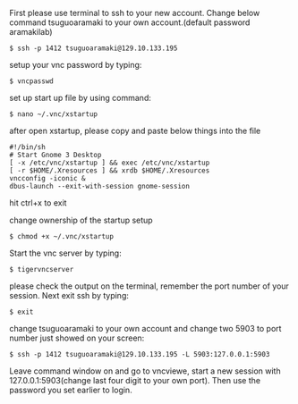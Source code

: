 First please use terminal to ssh to your new account. Change below command tsuguoaramaki to your own account.(default password aramakilab)
```
$ ssh -p 1412 tsuguoaramaki@129.10.133.195
```

setup your vnc password by typing:
```
$ vncpasswd
```

set up start up file by using command:
```
$ nano ~/.vnc/xstartup
```

after open xstartup, please copy and paste below things into the file
```
#!/bin/sh
# Start Gnome 3 Desktop 
[ -x /etc/vnc/xstartup ] && exec /etc/vnc/xstartup
[ -r $HOME/.Xresources ] && xrdb $HOME/.Xresources
vncconfig -iconic &
dbus-launch --exit-with-session gnome-session
```

hit ctrl+x to exit

change ownership of the startup setup
```
$ chmod +x ~/.vnc/xstartup
```

Start the vnc server by typing:
```
$ tigervncserver
```

please check the output on the terminal, remember the port number of your session. Next exit ssh by typing:
```
$ exit
```

change tsuguoaramaki to your own account and change two 5903 to port number just showed on your screen:
```
$ ssh -p 1412 tsuguoaramaki@129.10.133.195 -L 5903:127.0.0.1:5903
```

Leave command window on and go to vncviewe, start a new session with 127.0.0.1:5903(change last four digit to your own port). Then use the password you set earlier to login.
